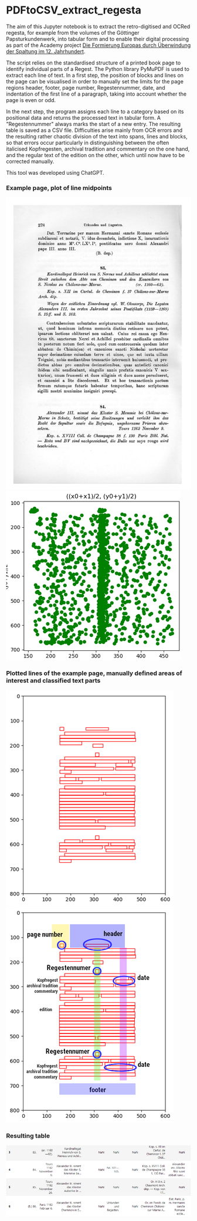 # PDFtoCSV_extract_regesta
The aim of this Jupyter notebook is to extract the retro-digitised and OCRed regesta, for example from the volumes of the Göttinger Papsturkundenwerk, into tabular form and to enable their digital processing as part of the Academy project [Die Formierung Europas durch Überwindung der Spaltung im 12. Jahrhundert](https://formierung-europas.uni-koeln.de/).

The script relies on the standardised structure of a printed book page to identify individual parts of a Regest. The Python library PyMuPDF is used to extract each line of text. In a first step, the position of blocks and lines on the page can be visualised in order to manually set the limits for the page regions header, footer, page number, Regestennummer, date, and indentation of the first line of a paragraph, taking into account whether the page is even or odd.

In the next step, the program assigns each line to a category based on its positional data and returns the processed text in tabular form. A "Regestennummer" always marks the start of a new entry. The resulting table is saved as a CSV file.
Difficulties arise mainly from OCR errors and the resulting rather chaotic division of the text into spans, lines and blocks, so that errors occur particularly in distinguishing between the often italicised Kopfregesten, archival tradition and commentary on the one hand, and the regular text of the edition on the other, which until now have to be corrected manually.

This tool was developed using ChatGPT.

### Example page, plot of line midpoints
![](https://github.com/SGensicke/PDFtoCSV_extract_regesta/blob/main/images/example_page_PUU_Frankreich_I.png "example page") ![](https://github.com/SGensicke/PDFtoCSV_extract_regesta/blob/main/images/plot_line_midpoints_of_50_left_pages.png)

### Plotted lines of the example page, manually defined areas of interest and classified text parts
![](https://github.com/SGensicke/PDFtoCSV_extract_regesta/blob/main/images/plot_line_bbox.png) ![](https://github.com/SGensicke/PDFtoCSV_extract_regesta/blob/main/images/plot_line_bbox_page_regions.png)

### Resulting table
![](https://github.com/SGensicke/PDFtoCSV_extract_regesta/blob/main/images/result_table.png)
